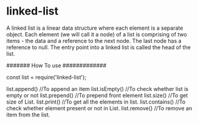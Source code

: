 # linked-list
A linked list is a linear data structure where each element is a separate object. Each element (we will call it a node) of a list is comprising of two items - the data and a reference to the next node. The last node has a reference to null. The entry point into a linked list is called the head of the list.

####### How To use #############

const list = require('linked-list');

list.append()  //To append an item
list.isEmpty()  //To check whether list is empty or not
list.prepend()  //To prepend front element
list.size() //To get size of List.
list.print() //To get all the elements in list.
list.contains() //To check whether element present or not in List.
list.remove() //To remove an item from the list.
